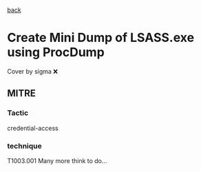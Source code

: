 [back](../index.md)
# Create Mini Dump of LSASS.exe using ProcDump
Cover by sigma :x: 
## MITRE
### Tactic
credential-access
### technique
T1003.001
Many more think to do...